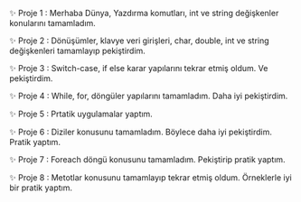 ✨ Proje 1 : Merhaba Dünya, Yazdırma komutları, int ve string değişkenler konularını tamamladım.

✨ Proje 2 : Dönüşümler, klavye veri girişleri, char, double, int ve string değişkenleri tamamlayıp pekiştirdim.

✨ Proje 3 : Switch-case, if else karar yapılarını tekrar etmiş oldum. Ve pekiştirdim.

✨ Proje 4 : While, for, döngüler yapılarını tamamladım. Daha iyi pekiştirdim.

✨ Proje 5 : Prtatik uygulamalar yaptım.

✨ Proje 6 : Diziler konusunu tamamladım. Böylece daha iyi pekiştirdim. Pratik yaptım.

✨ Proje 7 : Foreach döngü konusunu tamamladım. Pekiştirip pratik yaptım.

✨ Proje 8 : Metotlar konusunu tamamlayıp tekrar etmiş oldum. Örneklerle iyi bir pratik yaptım.
